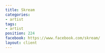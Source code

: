 ```yaml
---
title: Skream
categories:
- artist
tags:
- artist
position: 224
facebook: https://www.facebook.com/skream/
layout: client
---
```


